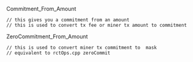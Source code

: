 Commitment\_From\_Amount

```
// this gives you a commitment from an amount
// this is used to convert tx fee or miner tx amount to commitment
```

ZeroCommitment\_From\_Amount

```
// this is used to convert miner tx commitment to  mask
// equivalent to rctOps.cpp zeroCommit
```



